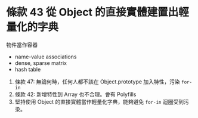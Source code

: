 # 條款 43 從 Object 的直接實體建置出輕量化的字典

物件當作容器

- name-value associations
- dense, sparse matrix
- hash table


1. 條款 47: 無論何時，任何人都不該在 Object.prototype 加入特性，污染 `for-in`
2. 條款 42: 新增特性到 Array 也不合理。會有 Polyfills
3. 堅持使用 Object 的直接實體當作輕量化字典，能夠避免 `for-in` 迴圈受到污染。
